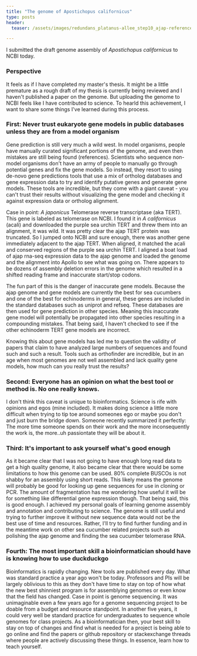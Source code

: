 ```yaml
---
title: "The genome of Apostichopus californicus"
type: posts
header:
  teaser: /assets/images/redundans_platanus-allee_step10_ajap-reference.fa.snail.png

---
```


I submitted the draft genome assembly of *Apostichopus californicus* to NCBI today. 

### Perspective
It feels as if I have completed my master's thesis. It might be a little premature as a rough draft of my thesis is currently being reviewed and I haven't published a paper on the genome. But uploading the genome to NCBI feels like I have contributed to science. To hearld this achievement, I want to share some things I've learned during this process. 

### First: Never trust eukaryote gene models in public databases unless they are from a model organism
Gene prediction is still very much a wild west. In model organisms, people have manually curated significant portions of the genome, and even then mistakes are still being found (references). Scientists who sequence non-model organisms don't have an army of people to manually go through potential genes and fix the gene models. So instead, they resort to using de-novo gene predictions tools that use a mix of ortholog databases and gene expression data to try and identify putative genes and generate gene models. These tools are incredible, but they come with a giant caveat - you can't trust their results without visualizing the gene model and checking it against expression data or ortholog alignment. 

Case in point: *A japonicus* Telomerase reverse transcriptase (aka TERT). This gene is labeled as telomerase on NCBI. I found it in *A californicus* (acali) and downloaded the purple sea urchin TERT and threw them into an alignment, it was wild. It was pretty clear the ajap TERT protein was truncated. So I jumped onto NCBI and sure enough, there was another gene immediately adjacent to the ajap TERT. When aligned, it matched the acali and conserved regions of the purple sea urchin TERT. I aligned a boat load of ajap rna-seq expression data to the ajap genome and loaded the genome and the alignment into Apollo to see what was going on. There appears to be dozens of assembly deletion errors in the genome which resulted in a shifted reading frame and inaccurate start/stop codons.

The fun part of this is the danger of inaccurate gene models. Because the ajap genome and gene models are currently the best for sea cucumbers and one of the best for echinoderms in general, these genes are included in the standard databases such as uniprot and refseq. These databases are then used for gene prediction in other species. Meaning this inaccurate gene model will potentially be propagated into other species resulting in a compounding mistakes. That being said, I haven't checked to see if the other echinoderm TERT gene models are incorrect. 

Knowing this about gene models has led me to question the validity of papers that claim to have analyzed large numbers of sequences and found such and such a result. Tools such as orthofinder are incredible, but in an age when most genomes are not well assembled and lack quality gene models, how much can you really trust the results? 

### Second: Everyone has an opinion on what the best tool or method is. No one really knows. 
I don't think this caveat is unique to bioinformatics. Science is rife with opinions and egos (mine included). It makes doing science a little more difficult when trying to tip toe around someones ego or maybe you don't and just burn the bridge down. Someone recently summarized it perfectly: The more time someone spends on their work and the more inconsequently the work is, the more..uh passiontate they will be about it. 
 
### Third: It's important to ask yourself what's good enough
As it became clear that I was not going to have enough long read data to get a high quality genome, it also became clear that there would be some limitations to how this genome can be used. 80% complete BUSCOs is not shabby for an assembly using short reads. This likely means the genome will probably be good for looking up gene sequences for use in cloning or PCR. The amount of fragmentation has me wondering how useful it will be for something like differential gene expression though. That being said, this is good enough. I achieved my personal goals of learning genome assembly and annotation and contributing to science. The genome is still useful and trying to further improve it without new sequence data would not be the best use of time and resources. Rather, I'll try to find further funding and in the meantime work on other sea cucumber related projects such as polishing the ajap genome and finding the sea cucumber telomerase RNA.

### Fourth: The most important skill a bioinformatician should have is knowing how to use duckduckgo
Bioinformatics is rapidly changing. New tools are published every day. What was standard practice a year ago won't be today. Professors and PIs will be largely oblivious to this as they don't have time to stay on top of how what the new best shinniest program is for assemblying genomes or even know that the field has changed. Case in point is genome sequencing. It was unimaginable even a few years ago for a genome sequencing project to be doable from a budget and resource standpoint. In another five years, it could very well be standard practice for undergraduates to sequence whole genomes for class projects. As a bioinformatician then, your best skill to stay on top of changes and find what is needed for a project is being able to go online and find the papers or github repository or stackexchange threads where people are actively discussing these things. In essence, learn how to teach yourself. 
